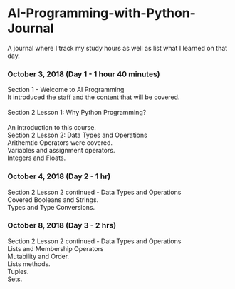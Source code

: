 # AI-Programming-with-Python-Journal
A journal where I track my study hours as well as list what I learned on that day.
<h3> October 3, 2018 (Day 1 - 1 hour 40 minutes) </h3>
Section 1 - Welcome to AI Programming
<br>
It introduced the staff and the content that will be covered.
<br>
<br>
Section 2 Lesson 1: Why Python Programming?
<br>
<br>
An introduction to this course.
<br>
Section 2 Lesson 2: Data Types and Operations
<br>
Arithemtic Operators were covered.
<br>
Variables and assignment operators.
<br>
Integers and Floats.
<h3> October 4, 2018 (Day 2 - 1 hr) </h3>
Section 2 Lesson 2 continued - Data Types and Operations
<br>
Covered Booleans and Strings.
<br>
Types and Type Conversions.
<h3> October 8, 2018 (Day 3 - 2 hrs) </h3>
Section 2 Lesson 2 continued - Data Types and Operations
<br>
Lists and Membership Operators
<br>
Mutability and Order.
<br>
Lists methods.
<br>
Tuples.
<br>
Sets.
